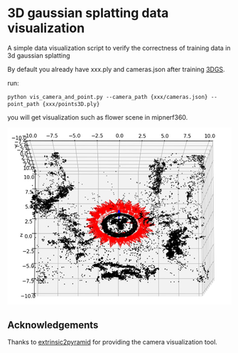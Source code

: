 
# 3D gaussian splatting data visualization

A simple data visualization script to verify the correctness of training data in 3d gaussian splatting

By default you already have xxx.ply and cameras.json after training [3DGS](https://github.com/graphdeco-inria/gaussian-splatting).

run:

```commandline
python vis_camera_and_point.py --camera_path {xxx/cameras.json} --point_path {xxx/points3D.ply}
```

you will get visualization such as flower scene in mipnerf360.

![Sample Image](assets/init.png)


##  Acknowledgements

Thanks to [extrinsic2pyramid](https://github.com/demul/extrinsic2pyramid) for providing the camera visualization tool.





